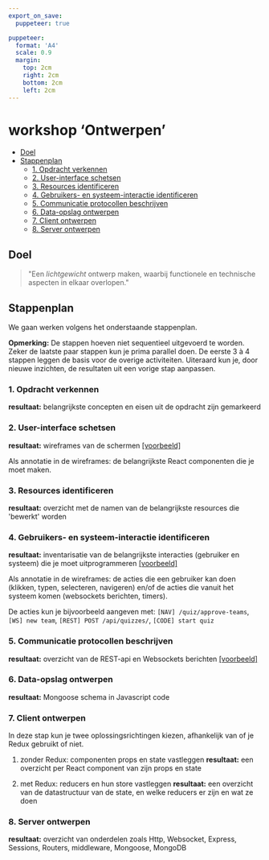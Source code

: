 ```yaml
---
export_on_save:
  puppeteer: true

puppeteer:
  format: 'A4'
  scale: 0.9
  margin:
    top: 2cm
    right: 2cm
    bottom: 2cm
    left: 2cm
---
```


# workshop ‘Ontwerpen’

- [Doel](#doel)
- [Stappenplan](#stappenplan)
  - [1. Opdracht verkennen](#1-opdracht-verkennen)
  - [2. User-interface schetsen](#2-user-interface-schetsen)
  - [3. Resources identificeren](#3-resources-identificeren)
  - [4. Gebruikers- en systeem-interactie identificeren](#4-gebruikers--en-systeem-interactie-identificeren)
  - [5. Communicatie protocollen beschrijven](#5-communicatie-protocollen-beschrijven)
  - [6. Data-opslag ontwerpen](#6-data-opslag-ontwerpen)
  - [7. Client ontwerpen](#7-client-ontwerpen)
  - [8. Server ontwerpen](#8-server-ontwerpen)

## Doel

> "Een _lichtgewicht_ ontwerp maken, waarbij functionele en technische aspecten in elkaar overlopen."

## Stappenplan

We gaan werken volgens het onderstaande stappenplan.

**Opmerking:** De stappen hoeven niet sequentieel uitgevoerd te worden. Zeker de laatste paar stappen kun je prima parallel doen. De eerste 3 à 4 stappen leggen de basis voor de overige activiteiten. Uiteraard kun je, door nieuwe inzichten, de resultaten uit een vorige stap aanpassen.

### 1. Opdracht verkennen

**resultaat:** belangrijkste concepten en eisen uit de opdracht zijn gemarkeerd

### 2. User-interface schetsen

**resultaat:** wireframes van de schermen [[voorbeeld]](../Wireframes/)

Als annotatie in de wireframes: de belangrijkste React componenten die je moet maken.

### 3. Resources identificeren

**resultaat:** overzicht met de namen van de belangrijkste resources die 'bewerkt' worden

### 4. Gebruikers- en systeem-interactie identificeren

**resultaat:** inventarisatie van de belangrijkste interacties (gebruiker en systeem) die je moet uitprogrammeren [[voorbeeld]](../Wireframes/)

Als annotatie in de wireframes: de acties die een gebruiker kan doen (klikken, typen, selecteren, navigeren) en/of de acties die vanuit het systeem komen (websockets berichten, timers).

De acties kun je bijvoorbeeld aangeven met: `[NAV] /quiz/approve-teams`, `[WS] new team`, `[REST] POST /api/quizzes/`, `[CODE] start quiz`

### 5. Communicatie protocollen beschrijven

**resultaat:** overzicht van de REST-api en Websockets berichten [[voorbeeld]](../REST-API/REST-API.md)

### 6. Data-opslag ontwerpen

**resultaat:** Mongoose schema in Javascript code

### 7. Client ontwerpen

In deze stap kun je twee oplossingsrichtingen kiezen, afhankelijk van of je Redux gebruikt of niet.

1. zonder Redux: componenten props en state vastleggen
   **resultaat:** een overzicht per React component van zijn props en state

1. met Redux: reducers en hun store vastleggen
   **resultaat:** een overzicht van de datastructuur van de state, en welke reducers er zijn en wat ze doen

### 8. Server ontwerpen

**resultaat:** overzicht van onderdelen zoals Http, Websocket, Express, Sessions, Routers, middleware, Mongoose, MongoDB
